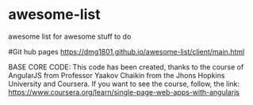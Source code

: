 # awesome-list
awesome list for awesome stuff to do

#Git hub pages
https://dmg1801.github.io/awesome-list/client/main.html

BASE CORE CODE:
This code has been created, thanks to the course of AngularJS from Professor Yaakov Chaikin from the Jhons Hopkins University and Coursera.
If you want to see the course, follow, the link:
https://www.coursera.org/learn/single-page-web-apps-with-angularjs








